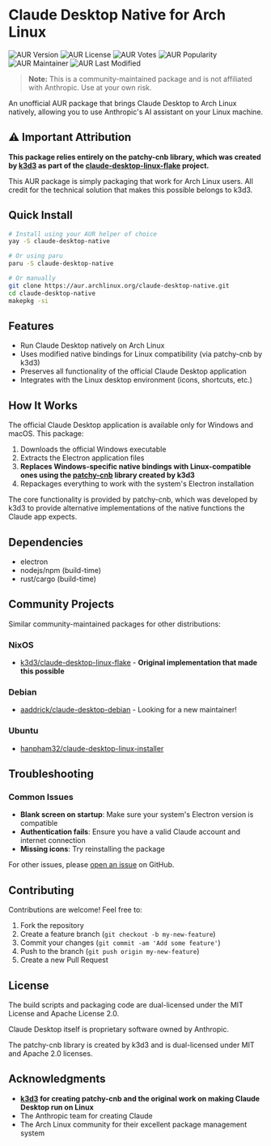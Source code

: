 # Claude Desktop Native for Arch Linux

![AUR Version](https://img.shields.io/aur/version/claude-desktop-native?style=for-the-badge&logo=archlinux&logoColor=cyan&color=black&labelColor=1793d1)
![AUR License](https://img.shields.io/aur/license/claude-desktop-native?style=for-the-badge&logo=apache&logoColor=orange&color=black&labelColor=d63031)
![AUR Votes](https://img.shields.io/aur/votes/claude-desktop-native?style=for-the-badge&logo=thumbsup&logoColor=gold&color=black&labelColor=009432)
![AUR Popularity](https://img.shields.io/aur/popularity/claude-desktop-native?style=for-the-badge&logo=hotjar&logoColor=yellow&color=black&labelColor=e84118)
![AUR Maintainer](https://img.shields.io/aur/maintainer/claude-desktop-native?style=for-the-badge&logo=github&logoColor=white&color=black&labelColor=2c3e50)
![AUR Last Modified](https://img.shields.io/aur/last-modified/claude-desktop-native?style=for-the-badge&logo=linux&logoColor=lime&color=black&labelColor=5f27cd)

> **Note:** This is a community-maintained package and is not affiliated with Anthropic. Use at your own risk.

An unofficial AUR package that brings Claude Desktop to Arch Linux natively, allowing you to use Anthropic's AI assistant on your Linux machine.

## ⚠️ Important Attribution

**This package relies entirely on the patchy-cnb library, which was created by [k3d3](https://github.com/k3d3) as part of the [claude-desktop-linux-flake](https://github.com/k3d3/claude-desktop-linux-flake) project.** 

This AUR package is simply packaging that work for Arch Linux users. All credit for the technical solution that makes this possible belongs to k3d3.

## Quick Install

```bash
# Install using your AUR helper of choice
yay -S claude-desktop-native

# Or using paru
paru -S claude-desktop-native

# Or manually
git clone https://aur.archlinux.org/claude-desktop-native.git
cd claude-desktop-native
makepkg -si
```

## Features

- Run Claude Desktop natively on Arch Linux
- Uses modified native bindings for Linux compatibility (via patchy-cnb by k3d3)
- Preserves all functionality of the official Claude Desktop application
- Integrates with the Linux desktop environment (icons, shortcuts, etc.)

## How It Works

The official Claude Desktop application is available only for Windows and macOS. This package:

1. Downloads the official Windows executable
2. Extracts the Electron application files
3. **Replaces Windows-specific native bindings with Linux-compatible ones using the [patchy-cnb](https://github.com/claude-desktop-native/patchy-cnb) library created by k3d3**
4. Repackages everything to work with the system's Electron installation

The core functionality is provided by patchy-cnb, which was developed by k3d3 to provide alternative implementations of the native functions the Claude app expects.

## Dependencies

- electron
- nodejs/npm (build-time)
- rust/cargo (build-time)

## Community Projects

Similar community-maintained packages for other distributions:

### NixOS
- [k3d3/claude-desktop-linux-flake](https://github.com/k3d3/claude-desktop-linux-flake) - **Original implementation that made this possible**

### Debian
- [aaddrick/claude-desktop-debian](https://github.com/aaddrick/claude-desktop-debian) - Looking for a new maintainer!

### Ubuntu
- [hanpham32/claude-desktop-linux-installer](https://github.com/hanpham32/claude-desktop-linux-installer)

## Troubleshooting

### Common Issues

- **Blank screen on startup**: Make sure your system's Electron version is compatible
- **Authentication fails**: Ensure you have a valid Claude account and internet connection
- **Missing icons**: Try reinstalling the package

For other issues, please [open an issue](https://github.com/claude-desktop-native/claude-desktop-native/issues) on GitHub.

## Contributing

Contributions are welcome! Feel free to:

1. Fork the repository
2. Create a feature branch (`git checkout -b my-new-feature`)
3. Commit your changes (`git commit -am 'Add some feature'`)
4. Push to the branch (`git push origin my-new-feature`)
5. Create a new Pull Request

## License

The build scripts and packaging code are dual-licensed under the MIT License and Apache License 2.0.

Claude Desktop itself is proprietary software owned by Anthropic.

The patchy-cnb library is created by k3d3 and is dual-licensed under MIT and Apache 2.0 licenses.

## Acknowledgments

- **[k3d3](https://github.com/k3d3) for creating patchy-cnb and the original work on making Claude Desktop run on Linux**
- The Anthropic team for creating Claude
- The Arch Linux community for their excellent package management system
